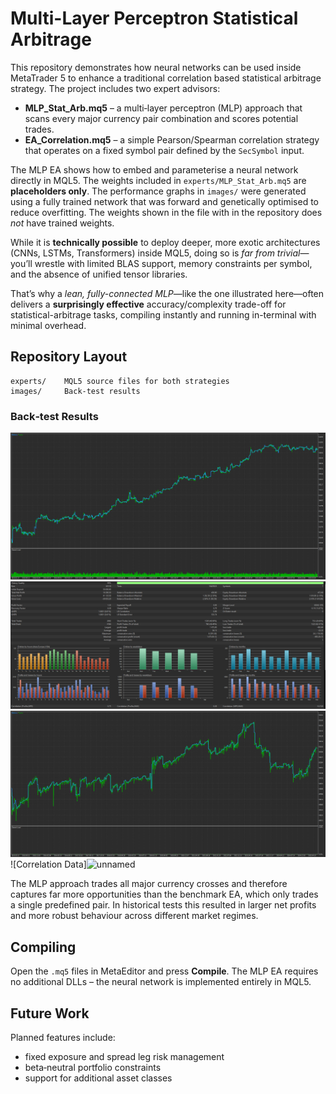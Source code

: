 # Multi-Layer Perceptron Statistical Arbitrage

This repository demonstrates how neural networks can be used inside MetaTrader 5 to enhance a traditional correlation based statistical arbitrage strategy. The project includes two expert advisors:

* **MLP_Stat_Arb.mq5** – a multi‑layer perceptron (MLP) approach that scans every major currency pair combination and scores potential trades.
* **EA_Correlation.mq5** – a simple Pearson/Spearman correlation strategy that operates on a fixed symbol pair defined by the `SecSymbol` input.

The MLP EA shows how to embed and parameterise a neural network directly in MQL5. The weights included in `experts/MLP_Stat_Arb.mq5` are **placeholders only**. The performance graphs in `images/` were generated using a fully trained network that was forward and genetically optimised to reduce overfitting. The weights shown in the file with in the repository does *not* have trained weights.

While it is **technically possible** to deploy deeper, more exotic architectures (CNNs, LSTMs, Transformers) inside MQL5, doing so is *far from trivial*—you’ll wrestle with limited BLAS support, memory constraints per symbol, and the absence of unified tensor libraries.  

That’s why a *lean, fully-connected MLP*—like the one illustrated here—often delivers a **surprisingly effective** accuracy/complexity trade-off for statistical-arbitrage tasks, compiling instantly and running in-terminal with minimal overhead.


## Repository Layout

```
experts/    MQL5 source files for both strategies
images/     Back‑test results
```

### Back‑test Results

![MLP P/E](images/mlp_pe_graph.png)
![MLP Data](images/mlp_data_sheet.png)
![Correlation P/E](images/correlation_pe_graph.png)
![Correlation Data]![unnamed](https://github.com/user-attachments/assets/d6139307-b190-4083-af29-9f244bc8bee2)


The MLP approach trades all major currency crosses and therefore captures far more opportunities than the benchmark EA, which only trades a single predefined pair. In historical tests this resulted in larger net profits and more robust behaviour across different market regimes.

## Compiling

Open the `.mq5` files in MetaEditor and press **Compile**. The MLP EA requires no additional DLLs – the neural network is implemented entirely in MQL5.

## Future Work

Planned features include:

- fixed exposure and spread leg risk management
- beta‑neutral portfolio constraints
- support for additional asset classes

